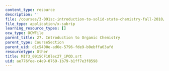 ```yaml
---
content_type: resource
description: ''
file: /courses/3-091sc-introduction-to-solid-state-chemistry-fall-2010/ae776feec4e907691b79b1ff7e3f8598_MIT3_091SCF10lec27_iPOD.srt
file_type: application/x-subrip
learning_resource_types: []
ocw_type: OCWFile
parent_title: 27. Introduction to Organic Chemistry
parent_type: CourseSection
parent_uid: d1c5400e-ad6e-5796-fde9-b0ebffa63afd
resourcetype: Other
title: MIT3_091SCF10lec27_iPOD.srt
uid: ae776fee-c4e9-0769-1b79-b1ff7e3f8598
---
```

